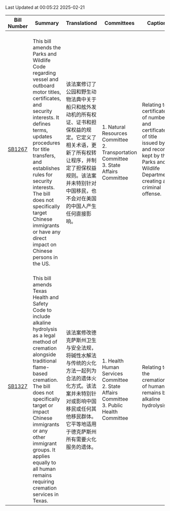 Last Updated at 00:05:22 2025-02-21

|Bill Number|Summary|Translationd|Committees|Caption|Authors|Last Actiond|
|-|-|-|-|-|-|-|
|[SB1267](https://capitol.texas.gov/BillLookup/History.aspx?LegSess=89R&Bill=SB1267)|<br>This bill amends the Parks and Wildlife Code regarding vessel and outboard motor titles, certificates, and security interests. It defines terms, updates procedures for title transfers, and establishes rules for security interests. The bill does not specifically target Chinese immigrants or have any direct impact on Chinese persons in the US.<br>|<br>该法案修订了公园和野生动物法典中关于船只和舷外发动机的所有权证、证书和担保权益的规定。它定义了相关术语，更新了所有权转让程序，并制定了担保权益规则。该法案并未特别针对中国移民，也不会对在美国的中国人产生任何直接影响。<br>|<br>1. Natural Resources Committee<br>2. Transportation Committee<br>3. State Affairs Committee<br>|Relating to certificates of number and certificates of title issued by and records kept by the Parks and Wildlife Department; creating a criminal offense.|Alvarado|02/13/2025 S Filed|
|[SB1327](https://capitol.texas.gov/BillLookup/History.aspx?LegSess=89R&Bill=SB1327)|<br>This bill amends Texas Health and Safety Code to include alkaline hydrolysis as a legal method of cremation alongside traditional flame-based cremation. The bill does not specifically target or impact Chinese immigrants or any other immigrant groups. It applies equally to all human remains requiring cremation services in Texas.<br>|<br>该法案修改德克萨斯州卫生与安全法规，将碱性水解法与传统的火化方法一起列为合法的遗体火化方式。该法案并未特别针对或影响中国移民或任何其他移民群体。它平等地适用于德克萨斯州所有需要火化服务的遗体。<br>|<br>1. Health  Human Services Committee<br>2. State Affairs Committee<br>3. Public Health Committee<br>|Relating to the cremation of human remains by alkaline hydrolysis.|Johnson|02/14/2025 S Filed|
